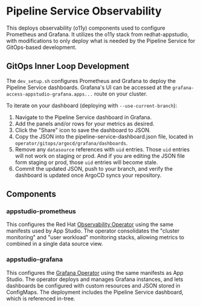 # Pipeline Service Observability

This deploys observability (o11y) components used to configure Prometheus and
Grafana. It utilizes the o11y stack from redhat-appstudio, with modifications
to only deploy what is needed by the Pipeline Service for GitOps-based
development.

## GitOps Inner Loop Development

The `dev_setup.sh` configures Prometheus and Grafana to deploy the Pipeline
Service dashboards. Grafana's UI can be accessed at the
`grafana-access-appstudio-grafana.apps...` route on your cluster.

To iterate on your dashboard (deploying with `--use-current-branch`):

1. Navigate to the Pipeline Service dashboard in Grafana.
2. Add the panels and/or rows for your metrics as desired.
3. Click the "Share" icon to save the dashboard to JSON.
4. Copy the JSON into the pipeline-service-dashboard.json file, located in
   `operator/gitops/argocd/grafana/dashboards`.
5. Remove any `datasource` references with `uid` entries.  Those `uid` entries will not work on staging or prod.  And if you are editing the JSON file form staging or prod, those `uid` entries will become stale.
6. Commit the updated JSON, push to your branch, and verify the dashboard is
   updated once ArgoCD syncs your repository.

## Components

### appstudio-prometheus

This configures the Red Hat
[Observability Operator](https://github.com/rhobs/observability-operator) using
the same manifests used by App Studio. The operator consolidates the "cluster
monitoring" and "user workload" monitoring stacks, allowing metrics to combined
in a single data source view.

### appstudio-grafana

This configures the [Grafana Operator](https://github.com/grafana-operator/grafana-operator)
using the same manifests as App Studio. The operator deploys and manages
Grafana instances, and lets dashboards be configured with custom resources and
JSON stored in ConfigMaps. The deployment includes the Pipeline Service
dashboard, which is referenced in-tree.
